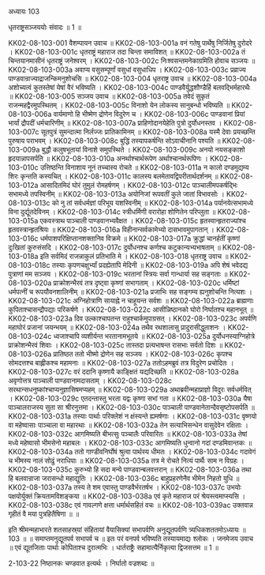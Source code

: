 अध्यायः 103

धृतराष्ट्रसञ्जययोः संवादः ॥ 1 ॥

KK02-08-103-001	वैशम्पायन उवाच ॥
KK02-08-103-001a	वनं गतेषु पार्थेषु निर्जितेषु दुरोदरे ।
KK02-08-103-001c	धृतराष्ट्रं महाराज तदा चिन्ता समाविशत् ॥
KK02-08-103-002a	तं चिन्तयानमासीनं धृतराष्ट्रं जनेश्वरम् ।
KK02-08-103-002c	निःश्वसन्तमनेकाग्रमिति होवाच सञ्जयः ॥
KK02-08-103-003a	अवाप्य वसुसम्पूर्णां वसुधां वसुधाधिप ।
KK02-08-103-003c	प्रव्राज्य पाण्डवान्राज्याद्राजन्किमनुशोचसि ॥
KK02-08-103-004	धृतराष्ट्र उवाच ॥
KK02-08-103-004a	अशोच्यत्वं कुतस्तेषां येषां वैरं भविष्यति ।
KK02-08-103-004c	पाण्डवैर्युद्धशौण्डैर्हि बलवद्भिर्महारथैः ॥
KK02-08-103-005	सञ्जय उवाच ॥
KK02-08-103-005a	तवेदं सुकृतं राजन्महद्वैरमुपस्थितम् ।
KK02-08-103-005c	विनाशो येन लोकस्य सानुबन्धो भविष्यति ॥
KK02-08-103-006a	वार्यमाणो हि भीष्मेण द्रोणेन विदुरेण च ।
KK02-08-103-006c	पाण्डवानां प्रियां भार्यां द्रौपदीं धर्मचारिणीम् ॥
KK02-08-103-007a	प्राहिणोदानयेहेति पुत्रो दुर्योधनस्तव ।
KK02-08-103-007c	सूतपुत्रं सुमन्दात्मा निर्लज्जः प्रातिकामिनम् ॥
KK02-08-103-008a	यस्मै देवाः प्रयच्छन्ति पुरुषाय पराभवम् ।
KK02-08-103-008c	बुद्धिं तस्यापकर्षन्ति सोऽवाचीनानि पश्यति ॥
KK02-08-103-009a	बुद्धौ कलुषभूतायां विनाशे समुपस्थिते ।
KK02-08-103-009c	अनयो नयसङ्काशो हृदयान्नापसर्पति ॥
KK02-08-103-010a	अनर्थाश्चार्थरूपेण अर्थाश्चानर्थरूपिणः ।
KK02-08-103-010c	उत्तिष्ठन्ति विनाशाय नूनं तच्चास्य रोचते ॥
KK02-08-103-011a	न कालो दण्डमुद्यम्य शिरः कृन्तति कस्यचित् ।
KK02-08-103-011c	कालस्य बलमेतावद्विपरीतार्थदर्शनम् ॥
KK02-08-103-012a	आसादितमिदं घोरं तुमुलं रोमहर्षणम् ।
KK02-08-103-012c	पाञ्चालीमपकर्षद्भिः सभामध्ये तपस्विनीम् ॥
KK02-08-103-013a	अयोनिजां रूपवतीं कुले जातां विभावसोः ।
KK02-08-103-013c	को नु तां सर्वधर्मज्ञां परिभूय यशस्विनीम् ॥
KK02-08-103-014a	पर्यानयेत्सभामध्ये विना दुर्द्यूतदेविनम् ।
KK02-08-103-014c	स्त्रीधर्मिणी वरारोहा शोणितेन परिप्लुता ॥
KK02-08-103-015a	एकवस्त्राथ पाञ्चाली पाण्डवानभ्यवैक्षत ।
KK02-08-103-015c	हृतस्वान्हृतराज्यांश्च हृतवस्त्रान्हृतश्रियः ॥
KK02-08-103-016a	विहीनान्सर्वकामेभ्यो दासभावमुपागतान् ।
KK02-08-103-016c	धर्मपाशपरिक्षिप्तानशक्तानिव विक्रमे ॥
KK02-08-103-017a	क्रुद्धां चानर्हतीं कृष्णां दुःखितां कुरुसंसदि ।
KK02-08-103-017c	दुर्योधनश्च कर्णश्च कटुकान्यभ्यभाषताम् ॥
KK02-08-103-018a	इति सर्वमिदं राजन्नाकुलं प्रतिभाति मे ।
KK02-08-103-018	धृतराष्ट्र उवाच ॥
KK02-08-103-018c	तस्याः कृपणचक्षुर्भ्यां प्रदह्येतापि मेदिनी ॥
KK02-08-103-019a	अपि शेषं भवेदद्य पुत्राणां मम सञ्जय ।
KK02-08-103-019c	भरतानां स्त्रियः सर्वा गान्धार्या सह सङ्गताः ॥
KK02-08-103-020a	प्राक्रोशन्भैरवं तत्र दृष्ट्वा कृष्णां सभागताम् ।
KK02-08-103-020c	धर्मिष्टां धर्मपत्नीं च रूपयौवनशालिनीम् ॥
KK02-08-103-021a	प्रजाभिः सह सङ्गम्य ह्यनुशोचन्ति नित्यशः ।
KK02-08-103-021c	अग्निहोत्राणि सायाह्ने न चाहूयन्त सर्वशः ॥
KK02-08-103-022a	ब्राह्मणाः कुपिताश्चासन्द्रौपद्याः परिकर्षणे ।
KK02-08-103-022c	आसीन्निष्ठानको घोरो निर्घातश्च महानभूत् ॥
KK02-08-103-023a	दिव उल्काश्चापतन्त राहुश्चार्कमुपाग्रसत् ।
KK02-08-103-023c	अपर्वणि महाघोरं प्रजानां जयन्भयम् ॥
KK02-08-103-024a	तथैव रथशालासु प्रादुरासीद्धुताशनः ।
KK02-08-103-024c	ध्वजाश्चापि व्यशीर्यन्त भरतानामभूतये ॥
KK02-08-103-025a	दुर्योधनस्याग्निहोत्रे प्राक्रोशन्भैरवं शिवाः ।
KK02-08-103-025c	तास्तदा प्रत्यभाषन्त रासभाः सर्वतो दिशः ॥
KK02-08-103-026a	प्रातिष्ठत ततो भीष्मो द्रोणेन सह सञ्जय ।
KK02-08-103-026c	कृपश्च सोमदत्तश्च बाह्लीकश्च महामनाः ॥
KK02-08-103-027a	ततोऽहमब्रुवं तत्र विदुरेण प्रचोदितः ।
KK02-08-103-027c	वरं ददानि कृष्णायै काङ्क्षितं यद्यदिच्छति ॥
KK02-08-103-028a	अवृणोत्तत्र पाञ्चाली पाण्डवानामदासताम् ।
KK02-08-103-028c	सरथान्सधनुष्कांश्चाप्यनुज्ञासिषमप्यहम् ॥
KK02-08-103-029a	अथाब्रवीन्महाप्राज्ञो विदुरः सर्वधर्मवित् ।
KK02-08-103-029c	एतदन्तास्तु भरता यद्वः कृष्णा सभां गता ॥
KK02-08-103-030a	यैषा पाञ्चालराजस्य सुता सा श्रीरनुत्तमा ।
KK02-08-103-030c	पाञ्चाली पाण्डवानेतान्दैवसृष्टोपसर्पति ॥
KK02-08-103-031a	तस्याः पार्थाः परिक्लेशं न क्षंस्यन्ते ह्यमर्षणाः ।
KK02-08-103-031c	वृष्णयो वा महेष्वासाः पाञ्चाला वा महारथाः ॥
KK02-08-103-032a	तेन सत्याभिसन्धेन वासुदेवेन रक्षिताः ।
KK02-08-103-032c	आगमिष्यति बीभत्सुः पञ्चालैः परिवारितः ॥
KK02-08-103-033a	तेषां मध्ये महेष्वासो भीमसेनो महाबलः ।
KK02-08-103-033c	आगमिष्यति धुन्वानो गदां दण्डमिवान्तकः ॥
KK02-08-103-034a	ततो गाण्डीवनिर्घोषं श्रुत्वा पार्थस्य धीमतः ।
KK02-08-103-034c	गदावेगं च भीमस्य नालं सोढुं नराधिपाः ॥
KK02-08-103-035a	तत्र मे रोचते नित्यं पार्थैः साम न विग्रहः ।
KK02-08-103-035c	कुरुभ्यो हि सदा मन्ये पाण्डवान्बलवत्तरान् ॥
KK02-08-103-036a	तथा हि बलवान्राजा जरासन्धो महाद्युतिः ।
KK02-08-103-036c	बाहुप्रहरणेनैव भीमेन निहतो युधि ॥
KK02-08-103-037a	तस्य ते शम एवास्तु पाण्डवैर्भरतर्षभ ।
KK02-08-103-037c	उभयोः पक्षयोर्युक्तं क्रियतामविशङ्कया ॥
KK02-08-103-038a	एवं कृते महाराज परं श्रेयस्त्वमाप्स्यसि ।
KK02-08-103-038c	एवं गावल्गणे क्षत्ता धर्मार्थसहितं वचः ॥
KK02-08-103-039ac	उक्तवान्न गृहीतं वै मया पुत्रहितैषिणा ॥ ॥

इति श्रीमन्महाभारते शतसाहस्र्यां संहितायां वैयासिक्यां सभापर्वणि अनुद्यूतपर्वणि त्र्यधिकशततमोऽध्यायः ॥ 103 ॥ ॥ 
समाप्तमनुद्यूतपर्व सभापर्व च ॥ 
इतः परं वनपर्व भविष्यति तस्यायमाद्यः श्लोकः । जनमेजय उवाच ॥ एवं द्यूतजिताः पार्थाः कोपिताश्च दुरात्मभिः । धार्तराष्ट्रैः सहामात्यैर्निकृत्या द्विजसत्तम ॥ 1 ॥

2-103-22 निष्ठानकः चण्डवात इत्यर्थः । निर्घातो वज्रशब्दः ॥
